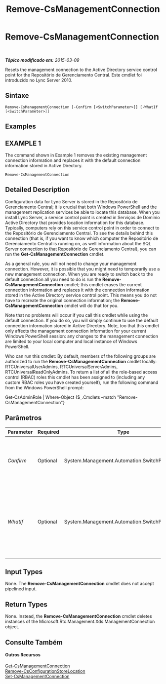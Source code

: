 ﻿---
title: Remove-CsManagementConnection
TOCTitle: Remove-CsManagementConnection
ms:assetid: 2fe69a3d-0154-418f-b6ee-99a88e5a9c7d
ms:mtpsurl: https://technet.microsoft.com/pt-br/library/Gg425803(v=OCS.15)
ms:contentKeyID: 49306279
ms.date: 05/19/2016
mtps_version: v=OCS.15
ms.translationtype: HT
---

# Remove-CsManagementConnection

 

_**Tópico modificado em:** 2015-03-09_

Resets the management connection to the Active Directory service control point for the Repositório de Gerenciamento Central. Este cmdlet foi introduzido no Lync Server 2010.

## Sintaxe

    Remove-CsManagementConnection [-Confirm [<SwitchParameter>]] [-WhatIf [<SwitchParameter>]]

## Examples

## EXAMPLE 1

The command shown in Example 1 removes the existing management connection information and replaces it with the default connection information stored in Active Directory.

    Remove-CsManagementConnection

## Detailed Description

Configuration data for Lync Server is stored in the Repositório de Gerenciamento Central; it is crucial that both Windows PowerShell and the management replication services be able to locate this database. When you install Lync Server, a service control point is created in Serviços de Domínio Active Directory that provides location information for this database. Typically, computers rely on this service control point in order to connect to the Repositório de Gerenciamento Central. To see the details behind this connection (that is, if you want to know which computer the Repositório de Gerenciamento Central is running on, as well information about the SQL Server connection to that Repositório de Gerenciamento Central), you can run the **Get-CsManagementConnection** cmdlet.

As a general rule, you will not need to change your management connection. However, it is possible that you might need to temporarily use a new management connection. When you are ready to switch back to the default connection all you need to do is run the **Remove-CsManagementConnection** cmdlet; this cmdlet erases the current connection information and replaces it with the connection information stored in the Active Directory service control point. This means you do not have to recreate the original connection information; the **Remove-CsManagementConnection** cmdlet will do that for you.

Note that no problems will occur if you call this cmdlet while using the default connection. If you do so, you will simply continue to use the default connection information stored in Active Directory. Note, too that this cmdlet only affects the management connection information for your current Windows PowerShell session: any changes to the management connection are limited to your local computer and local instance of Windows PowerShell.

Who can run this cmdlet: By default, members of the following groups are authorized to run the **Remove-CsManagementConnection** cmdlet locally: RTCUniversalUserAdmins, RTCUniversalServerAdmins, RTCUniversalReadOnlyAdmins. To return a list of all the role-based access control (RBAC) roles this cmdlet has been assigned to (including any custom RBAC roles you have created yourself), run the following command from the Windows PowerShell prompt:

Get-CsAdminRole | Where-Object {$\_.Cmdlets –match "Remove-CsManagementConnection"}

## Parâmetros


<table>
<colgroup>
<col style="width: 25%" />
<col style="width: 25%" />
<col style="width: 25%" />
<col style="width: 25%" />
</colgroup>
<thead>
<tr class="header">
<th>Parameter</th>
<th>Required</th>
<th>Type</th>
<th>Description</th>
</tr>
</thead>
<tbody>
<tr class="odd">
<td><p><em>Confirm</em></p></td>
<td><p>Optional</p></td>
<td><p>System.Management.Automation.SwitchParameter</p></td>
<td><p>Solicita confirmação antes da execução do comando.</p></td>
</tr>
<tr class="even">
<td><p><em>WhatIf</em></p></td>
<td><p>Optional</p></td>
<td><p>System.Management.Automation.SwitchParameter</p></td>
<td><p>Descreve o que aconteceria se o comando fosse executado sem ser executado de fato.</p></td>
</tr>
</tbody>
</table>


## Input Types

None. The **Remove-CsManagementConnection** cmdlet does not accept pipelined input.

## Return Types

None. Instead, the **Remove-CsManagementConnection** cmdlet deletes instances of the Microsoft.Rtc.Management.Xds.ManagementConnection object.

## Consulte Também

#### Outros Recursos

[Get-CsManagementConnection](get-csmanagementconnection.md)  
[Remove-CsConfigurationStoreLocation](remove-csconfigurationstorelocation.md)  
[Set-CsManagementConnection](set-csmanagementconnection.md)

